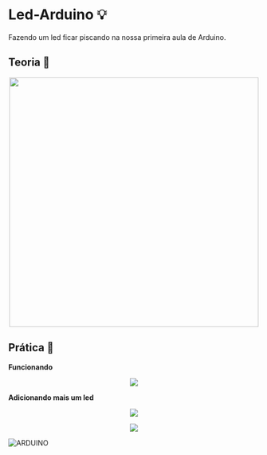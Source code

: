# Led-Arduino 💡
Fazendo um led ficar piscando na nossa primeira aula de Arduino.

## Teoria 📖

<p align="center">
<img src = "https://user-images.githubusercontent.com/99850507/184056353-a29a241a-e280-4531-b5c6-6abb66296123.png" width = "500">
</p>


## Prática 🚨

**Funcionando**

<p align="center">
<img src="https://user-images.githubusercontent.com/99850507/184057833-30c5ee86-463c-498a-aab2-16863d17a975.gif">
</p>


**Adicionando mais um led**

<p align="center">
<img src="https://user-images.githubusercontent.com/99850507/184058520-eaa56aa7-4f23-4dc1-9b2a-88c6c85a99ef.gif">
</p>

<p align="center">
<img src="https://user-images.githubusercontent.com/99850507/184058040-029f06dc-97ad-403c-bccc-0bc6f4d683e6.gif">
</p>

![ARDUINO](https://img.shields.io/badge/Arduino_IDE-00979D?style=for-the-badge&logo=arduino&logoColor=white)


